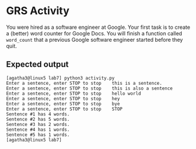 # GRS Activity
You were hired as a software engineer at Google. Your first task is to create a (better) word counter for Google Docs. You will finish a function called `word_count` that a previous Google software engineer started before they quit.

## Expected output

```
[agatha3@linux5 lab7] python3 activity.py
Enter a sentence, enter STOP to stop 	this is a sentence.
Enter a sentence, enter STOP to stop 	this is also a sentence
Enter a sentence, enter STOP to stop 	hello world
Enter a sentence, enter STOP to stop 	hey
Enter a sentence, enter STOP to stop 	bye
Enter a sentence, enter STOP to stop 	STOP
Sentence #1 has 4 words.
Sentence #2 has 5 words.
Sentence #3 has 2 words.
Sentence #4 has 1 words.
Sentence #5 has 1 words.
[agatha3@linux5 lab7]
```
